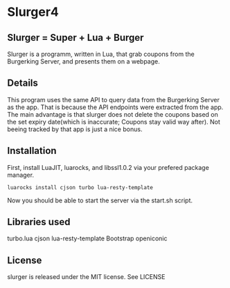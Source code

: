 Slurger4
==========



Slurger = Super + Lua + Burger
-------------------------------

Slurger is a programm, written in Lua, that grab coupons from the Burgerking Server, and presents them on a webpage.





Details
--------

This program uses the same API to query data from the Burgerking Server as the app. That is because the API endpoints were extracted from the app. The main advantage is that slurger does not delete the coupons based on the set expiry date(which is inaccurate; Coupons stay valid way after). Not beeing tracked by that app is just a nice bonus.





Installation
-------------

First, install LuaJIT, luarocks, and libssl1.0.2  via your prefered package manager.

	luarocks install cjson turbo lua-resty-template

Now you should be able to start the server via the start.sh script.	




Libraries used
---------------

turbo.lua
cjson
lua-resty-template
Bootstrap
openiconic




License
--------

slurger is released under the MIT license. See LICENSE
